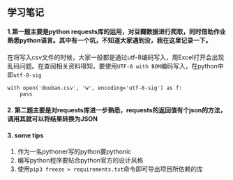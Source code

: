 ## 学习笔记

#### 1.第一题主要是python requests库的运用，对豆瓣数据进行爬取，同时借助作业熟悉python语言。其中有一个坑，不知道大家遇到没，我在这里记录一下。

在将写入csv文件的时候，大家一般都是通过utf-8编码写入，用Excel打开会出现乱码问题。在查阅相关资料得知，要使用```UTF-8 with BOM```编码写入，在python中即```utf-8-sig```

```python3
with open('douban.csv', 'w', encoding='utf-8-sig') as f:
    pass
```



#### 2. 第二题主要是对requests库进一步熟悉，requests的返回值有个json的方法，调用其就可以将结果转换为JSON



#### 3. some tips

1. 作为一名pythoner写的python要pythonic
2. 编写python程序要贴合python官方的设计风格
3. 使用```pip3 freeze > requirements.txt```命令即可导出项目所依赖的库

